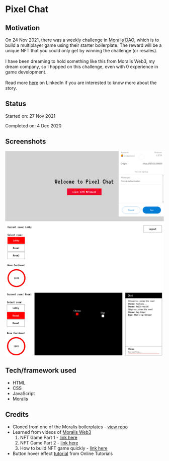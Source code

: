 # Pixel Chat

## Motivation

On 24 Nov 2021, there was a weekly challenge in [Moralis DAO](https://developers.moralis.com/joindiscord/), which is to build a multiplayer game using their starter boilerplate. The reward will be a unique NFT that you could only get by winning the challenge (or resales).
<br>
<br>
I have been dreaming to hold something like this from Moralis Web3, my dream company, so I hopped on this challenge, even with 0 experience in game development.
<br>
<br>
Read more [here](https://www.linkedin.com/pulse/finishing-what-i-have-started-even-after-losing-kangwei-yew) on LinkedIn if you are interested to know more about the story.

## Status

Started on: 27 Nov 2021 <br>

Completed on: 4 Dec 2020 <br>

## Screenshots

![Login](https://github.com/yewyewXD/pixel-chat/blob/master/images/login.PNG)
<br>
![Lobby](https://github.com/yewyewXD/pixel-chat/blob/master/images/lobby.PNG)
<br>
![Game Demo](https://github.com/yewyewXD/pixel-chat/blob/master/images/game.PNG)

## Tech/framework used

- HTML
- CSS
- JavaScript
- Moralis

## Credits

- Cloned from one of the Moralis boilerplates - [view repo](https://github.com/ethereum-boilerplate/multiplayer-poc)
- Learned from videos of [Moralis Web3](https://www.youtube.com/c/MoralisWeb3)
  1. NFT Game Part 1 - [link here](https://youtu.be/F7XN8CzdDPg)
  2. NFT Game Part 2 - [link here](https://youtu.be/FIutG9R38ko)
  3. How to build NFT game quickly - [link here](https://youtu.be/CsdhJrD9m1M)
- Button hover effect [tutorial](https://youtu.be/ois8ipBUgfk) from Online Tutorials
